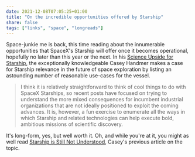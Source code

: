 ```yaml
---
date: 2021-12-08T07:05:25+01:00
title: "On the incredible opportunities offered by Starship"
share: false
tags: ["links", "space", "longreads"]
---
```

Space-junkie me is back, this time reading about the innumerable opportunities
that SpaceX's Starship will offer once it becomes operational, hopefully no
later than this year or the next. In his [Science Upside for Starship][1], the
exceptionally knowledgeable Casey Handmer makes a case for Starship relevance
in the future of space exploration by listing an astounding number of
reasonable use-cases for the vessel.

> I think it is relatively straightforward to think of cool things to do with
> SpaceX Starships, so recent posts have focused on trying to understand the
> more mixed consequences for incumbent industrial organizations that are not
> ideally positioned to exploit the coming advances. It is, however, a fun
> exercise to enumerate all the ways in which Starship and related technologies
> can help execute bold, ambitious missions of scientific discovery.

It's long-form, yes, but well worth it. Oh, and while you're at it, you might
as well read [Starship is Still Not Understood][2], Casey's previous article on the
topic.



 [1]: https://caseyhandmer.wordpress.com/2021/11/17/science-upside-for-starship/
 [2]: https://caseyhandmer.wordpress.com/2021/10/28/starship-is-still-not-understood/
 [rss]: https://nicolaiarocci.com/index.xml
 [tw]: http://twitter.com/nicolaiarocci
 [nl]: https://buttondown.email/nicolaiarocci
